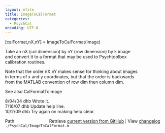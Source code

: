 ```yaml
---
layout: mfile
title: ImageToCalFormat
categories:
  - PsychCal
encoding: UTF-8
---
```


[calFormat,nX,nY] = ImageToCalFormat(image)  

Take an nX (col dimension) by nY (row dimension) by k image  
and convert it to a format that may be used to Psychtoolbox  
calibration routines.  

Note that the order nX,nY makes sense for thinking about images  
in terms of x and y coordinates, but that the order is backwards  
from the MATLAB convention of row dim then column dim.  

See also CalFormatToImage  

8/04/04  dhb  Wrote it.  
7/16/07  dhb  Update help line.  
10/2/09  dhb  Try again on making help clear.  


<div class="code_header" style="text-align:right;">
  <span style="float:left;">Path&nbsp;&nbsp;</span> <span class="counter">Retrieve <a href=
  "https://raw.github.com/Psychtoolbox-3/Psychtoolbox-3/beta/./PsychCal/ImageToCalFormat.m">current version from GitHub</a> | View <a href=
  "https://github.com/Psychtoolbox-3/Psychtoolbox-3/commits/beta/./PsychCal/ImageToCalFormat.m">changelog</a></span>
</div>
<div class="code">
  <code>./PsychCal/ImageToCalFormat.m</code>
</div>
